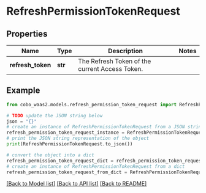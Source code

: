 # RefreshPermissionTokenRequest


## Properties

Name | Type | Description | Notes
------------ | ------------- | ------------- | -------------
**refresh_token** | **str** | The Refresh Token of the current Access Token. | 

## Example

```python
from cobo_waas2.models.refresh_permission_token_request import RefreshPermissionTokenRequest

# TODO update the JSON string below
json = "{}"
# create an instance of RefreshPermissionTokenRequest from a JSON string
refresh_permission_token_request_instance = RefreshPermissionTokenRequest.from_json(json)
# print the JSON string representation of the object
print(RefreshPermissionTokenRequest.to_json())

# convert the object into a dict
refresh_permission_token_request_dict = refresh_permission_token_request_instance.to_dict()
# create an instance of RefreshPermissionTokenRequest from a dict
refresh_permission_token_request_from_dict = RefreshPermissionTokenRequest.from_dict(refresh_permission_token_request_dict)
```
[[Back to Model list]](../README.md#documentation-for-models) [[Back to API list]](../README.md#documentation-for-api-endpoints) [[Back to README]](../README.md)


